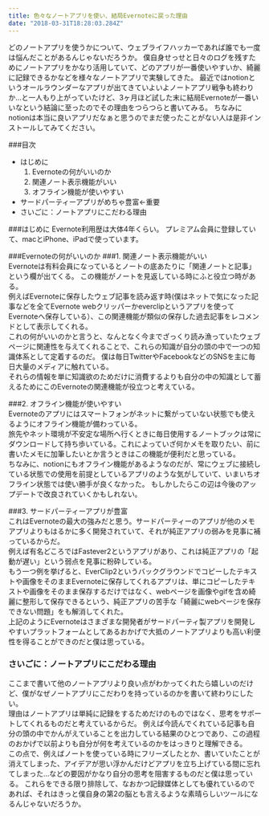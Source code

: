 ```yaml
---
title: 色々なノートアプリを使い、結局Evernoteに戻った理由
date: "2018-03-31T18:28:03.284Z"
---
```

どのノートアプリを使うかについて、ウェブライフハッカーであれば誰でも一度は悩んだことがあるんじゃないだろうか。
僕自身せっせと日々のログを残すためにノートアプリをかなり活用していて、どのアプリが一番使いやすいか、綺麗に記録できるかなどを様々なノートアプリで実験してきた。
最近ではnotionというオールラウンダーなアプリが出てきていよいよノートアプリ戦争も終わりか…と一人もり上がっていたけど、3ヶ月ほど試した末に結局Evernoteが一番いいなという結論に至ったのでその理由をつらつらと書いてみる。
ちなみにnotionは本当に良いアプリだなぁと思うのでまだ使ったことがない人は是非インストールしてみてください。

###目次
* はじめに
    1. Evernoteの何がいいのか
    2. 関連ノート表示機能がいい
    3. オフライン機能が使いやすい
* サードパーティーアプリがめちゃ豊富←重要
* さいごに：ノートアプリにこだわる理由

###はじめに
Evernote利用歴は大体4年くらい。 プレミアム会員に登録していて、macとiPhone、iPadで使っています。

###Evernoteの何がいいのか
###1. 関連ノート表示機能がいい<br />
Evernoteは有料会員になっているとノートの底あたりに「関連ノートと記事」という欄が出てくる。 この機能がノートを見返している時にふと役立つ時がある。<br />
例えばEvernoteに保存したウェブ記事を読み返す時(僕はネットで気になった記事などを全てEvernote webクリッパーかeverclipというアプリを使ってEvernoteへ保存している）、この関連機能が類似の保存した過去記事をレコメンドとして表示してくれる。<br />
これの何がいいのかと言うと、なんとなく今までざっくり読み漁っていたウェブページに関連性を与えてくれることで、これらの知識が自分の頭の中で一つの知識体系として定着するのだ。 僕は毎日TwitterやFacebookなどのSNSを主に毎日大量のメディアに触れている。<br />
それらの情報を単に知識欲のためだけに消費するよりも自分の中の知識として蓄えるためにこのEvernoteの関連機能が役立つと考えている。

###2. オフライン機能が使いやすい<br>
Evernoteのアプリにはスマートフォンがネットに繋がっていない状態でも使えるようにオフライン機能が備わっている。<br />
旅先やネット環境が不安定な場所へ行くときに毎日使用するノートブックは常にダウンロードして持ち歩いている。これによっていざ何かメモを取りたい、前に書いたメモに加筆したいとか言うときはこの機能が便利だと思っている。<br />
ちなみに、notionにもオフライン機能があるようなのだが、常にウェブに接続している状態での使用を前提としているアプリのような気がしていて、いまいちオフライン状態では使い勝手が良くなかった。 もしかしたらこの辺は今後のアップデートで改良されていくかもしれない。

###3. サードパーティーアプリが豊富<br>
これはEvernoteの最大の強みだと思う。サードパーティーのアプリが他のメモアプリよりもはるかに多く開発されていて、それが純正アプリの弱みを見事に補っているからだ。<br />
例えば有名どころではFastever2というアプリがあり、これは純正アプリの「起動が遅い」という弱点を見事に粉砕している。 <br />
もう一つ例を挙げると、EverClip2というバックグラウンドでコピーしたテキストや画像をそのままEvernoteに保存してくれるアプリは、単にコピーしたテキストや画像をそのまま保存するだけではなく、webページを画像やgifを含め綺麗に整形して保存できるという、純正アプリの苦手な「綺麗にwebページを保存できない問題」をも解消してくれた。<br />
上記のようにEvernoteはさまざまな開発者がサードパーティ製アプリを開発しやすいプラットフォームとしてあるおかげで大抵のノートアプリよりも高い利便性を得ることができのだと僕は思っている。

### さいごに：ノートアプリにこだわる理由
ここまで書いて他のノートアプリより良い点がわかってくれたら嬉しいのだけど、僕がなぜノートアプリにこだわりを持っているのかを書いて終わりにしたい。<br />
理由はノートアプリは単純に記録をするためだけのものではなく、思考をサポートしてくれるものだと考えているからだ。 例えば今読んでくれている記事も自分の頭の中でかんがえていることを出力している結果のひとつであり、この過程のおかげで以前よりも自分が何を考えているのかをはっきりと理解できる。<br />
 この点で、例えばノートを使っている時にフリーズしたとか、書いていたことが消えてしまった、アイデアが思い浮かんだけどアプリを立ち上げている間に忘れてしまった...などの要因がかなり自分の思考を阻害するものだと僕は思っている。 これらをできる限り排除して、なおかつ記録媒体としても優れているのであれば、それはきっと僕自身の第2の脳とも言えるような素晴らしいツールになるんじゃないだろうか。
